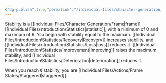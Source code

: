 ```yaml
---
{"dg-publish":true,"permalink":"/individual-files/character-generation/frame/frame-statistics/stability/"}
---
```


Stability is a [[Individual Files/Character Generation/Frame\|frame]] [[Individual Files/Introduction/Statistics\|statistic]], with a minimum of 0 and maximum of 9. You begin with stability equal to the maximum. [[Individual Files/Introduction/Statistics/Recovery\|Recovery]] increases stability, and [[Individual Files/Introduction/Statistics/Loss\|loss]] reduces it. [[Individual Files/Introduction/Statistics/Improvement\|Improving]] raises the maximum stability, and [[Individual Files/Introduction/Statistics/Deterioration\|deterioration]] reduces it.

When you reach 0 stability, you are [[Individual Files/Actions/Frame States/Staggered\|staggered]]. 